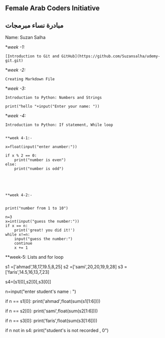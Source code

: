 ## Female Arab Coders Initiative
## مبادرة نساء مبرمجات

Name: Suzan Salha

*_week -1:_

    [Introduction to Git and GitHub](https://github.com/Suzansalha/udemy-git.git)

*_week -2:_

    Creating Markdown File



*_week -3:_

    Introduction to Python: Numbers and Strings

    print("hello "+input("Enter your name: "))




*_week -4:_

    Introduction to Python: If statement, While loop


    **week 4-1:-

    x=float(input("enter anumber:"))

    if x % 2 == 0:
        print("number is even")
    else:
        print("number is odd")





    **week 4-2:-


    print("number from 1 to 10")

    n=3
    x=int(input("guess the number:"))
    if x == n:
        print('great! you did it!')
    while x!=n:
        input("guess the number:")
        continue
        x += 1






**week-5: Lists and for loop


s1 =['ahmad',18,17,19.5,8,25]
s2 =['sami',20,20,19,9,28]
s3 =['faris',14.5,16,13,7,23]

s4=[s1[0],s2[0],s3[0]]

n=input("enter student's name : ")


if n == s1[0]:
    print('ahmad',float(sum(s1[1:6])))

if n == s2[0]:
    print('sami',float(sum(s2[1:6])))

if n == s3[0]:
    print('faris',float(sum(s3[1:6])))

if n not in s4:
    print("student's is not recorded , 0")

